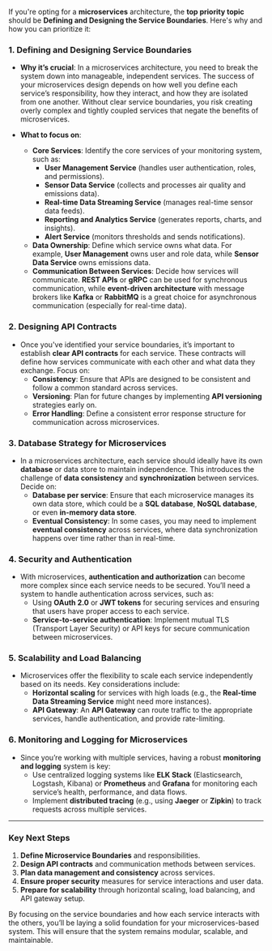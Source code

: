 If you're opting for a **microservices** architecture, the **top priority topic** should be **Defining and Designing the Service Boundaries**. Here's why and how you can prioritize it:

### **1. Defining and Designing Service Boundaries**
   - **Why it’s crucial**: In a microservices architecture, you need to break the system down into manageable, independent services. The success of your microservices design depends on how well you define each service’s responsibility, how they interact, and how they are isolated from one another. Without clear service boundaries, you risk creating overly complex and tightly coupled services that negate the benefits of microservices.
   
   - **What to focus on**:
     - **Core Services**: Identify the core services of your monitoring system, such as:
       - **User Management Service** (handles user authentication, roles, and permissions).
       - **Sensor Data Service** (collects and processes air quality and emissions data).
       - **Real-time Data Streaming Service** (manages real-time sensor data feeds).
       - **Reporting and Analytics Service** (generates reports, charts, and insights).
       - **Alert Service** (monitors thresholds and sends notifications).
     - **Data Ownership**: Define which service owns what data. For example, **User Management** owns user and role data, while **Sensor Data Service** owns emissions data.
     - **Communication Between Services**: Decide how services will communicate. **REST APIs** or **gRPC** can be used for synchronous communication, while **event-driven architecture** with message brokers like **Kafka** or **RabbitMQ** is a great choice for asynchronous communication (especially for real-time data).
   
### **2. Designing API Contracts**
   - Once you've identified your service boundaries, it’s important to establish **clear API contracts** for each service. These contracts will define how services communicate with each other and what data they exchange. Focus on:
     - **Consistency**: Ensure that APIs are designed to be consistent and follow a common standard across services.
     - **Versioning**: Plan for future changes by implementing **API versioning** strategies early on.
     - **Error Handling**: Define a consistent error response structure for communication across microservices.

### **3. Database Strategy for Microservices**
   - In a microservices architecture, each service should ideally have its own **database** or data store to maintain independence. This introduces the challenge of **data consistency** and **synchronization** between services. Decide on:
     - **Database per service**: Ensure that each microservice manages its own data store, which could be a **SQL database**, **NoSQL database**, or even **in-memory data store**.
     - **Eventual Consistency**: In some cases, you may need to implement **eventual consistency** across services, where data synchronization happens over time rather than in real-time.
   
### **4. Security and Authentication**
   - With microservices, **authentication and authorization** can become more complex since each service needs to be secured. You’ll need a system to handle authentication across services, such as:
     - Using **OAuth 2.0** or **JWT tokens** for securing services and ensuring that users have proper access to each service.
     - **Service-to-service authentication**: Implement mutual TLS (Transport Layer Security) or API keys for secure communication between microservices.

### **5. Scalability and Load Balancing**
   - Microservices offer the flexibility to scale each service independently based on its needs. Key considerations include:
     - **Horizontal scaling** for services with high loads (e.g., the **Real-time Data Streaming Service** might need more instances).
     - **API Gateway**: An **API Gateway** can route traffic to the appropriate services, handle authentication, and provide rate-limiting.

### **6. Monitoring and Logging for Microservices**
   - Since you’re working with multiple services, having a robust **monitoring and logging** system is key:
     - Use centralized logging systems like **ELK Stack** (Elasticsearch, Logstash, Kibana) or **Prometheus** and **Grafana** for monitoring each service’s health, performance, and data flows.
     - Implement **distributed tracing** (e.g., using **Jaeger** or **Zipkin**) to track requests across multiple services.

---

### **Key Next Steps**
   1. **Define Microservice Boundaries** and responsibilities.
   2. **Design API contracts** and communication methods between services.
   3. **Plan data management and consistency** across services.
   4. **Ensure proper security** measures for service interactions and user data.
   5. **Prepare for scalability** through horizontal scaling, load balancing, and API gateway setup.

By focusing on the service boundaries and how each service interacts with the others, you’ll be laying a solid foundation for your microservices-based system. This will ensure that the system remains modular, scalable, and maintainable.